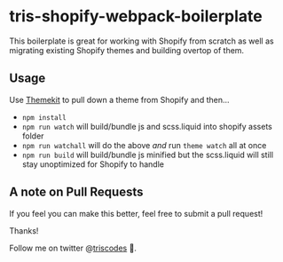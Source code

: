 # tris-shopify-webpack-boilerplate

This boilerplate is great for working with Shopify from scratch as well as migrating existing Shopify themes and building overtop of them.


## Usage

Use [Themekit](https://shopify.github.io/themekit/) to pull down a theme from Shopify and then...

* `npm install`
* `npm run watch` will build/bundle js and scss.liquid into shopify assets folder
* `npm run watchall` will do the above *and* run `theme watch` all at once
* `npm run build` will build/bundle js minified but the scss.liquid will still stay unoptimized for Shopify to handle

## A note on Pull Requests

If you feel you can make this better, feel free to submit a pull request!

Thanks!

Follow me on twitter @[triscodes](https://twitter.com/triscodes) 💎.